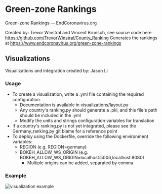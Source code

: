 # Green-zone Rankings
Green-zone Rankings — EndCoronavirus.org

Created by: Trevor Winstral and Vincent Brunsch, see source code here
https://github.com/TrevorWinstral/County_Ranking
Generates the rankings at https://www.endcoronavirus.org/green-zone-rankings
## Visualizations
Visualizations and integration created by: Jason Li
### Usage
* To create a visualization, write a .yml file containing the required configuration.
    * Documentation is available in visualizations/layout.py
    * Any country's ranking.py should generate a .pkl, and this file's path should be included in the .yml
    * Modify the units and strings configuration variables for translation
* If a country's ranking.py is not yet integrated, please see the Germany_ranking.py git blame for a reference point
* To deploy using the Dockerfile, override the following environment variables:
  * REGION (e.g. REGION=germany)
  * BOKEH_ALLOW_WS_ORIGIN (e.g. BOKEH_ALLOW_WS_ORIGIN=localhost:5006,localhost:8080)
    * Multiple origins can be added, separated by comma
### Example
![visualization example](https://raw.githubusercontent.com/aochen-jli/rankings/main/visualization_img.png)
